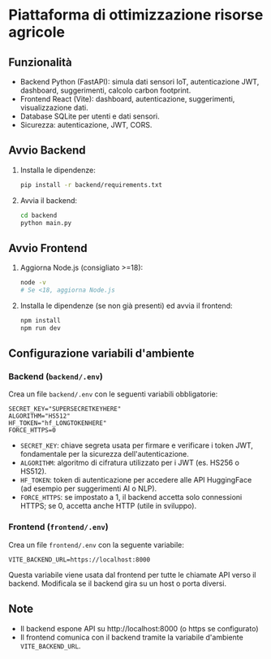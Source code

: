# Piattaforma di ottimizzazione risorse agricole

## Funzionalità
- Backend Python (FastAPI): simula dati sensori IoT, autenticazione JWT, dashboard, suggerimenti, calcolo carbon footprint.
- Frontend React (Vite): dashboard, autenticazione, suggerimenti, visualizzazione dati.
- Database SQLite per utenti e dati sensori.
- Sicurezza: autenticazione, JWT, CORS.

## Avvio Backend
1. Installa le dipendenze:
   ```sh
   pip install -r backend/requirements.txt
   ```
2. Avvia il backend:
   ```sh
   cd backend
   python main.py
   ```

## Avvio Frontend
1. Aggiorna Node.js (consigliato >=18):
   ```sh
   node -v
   # Se <18, aggiorna Node.js
   ```
2. Installa le dipendenze (se non già presenti) ed avvia il frontend:
   ```sh
   npm install
   npm run dev
   ```

## Configurazione variabili d'ambiente

### Backend (`backend/.env`)
Crea un file `backend/.env` con le seguenti variabili obbligatorie:

```
SECRET_KEY="SUPERSECRETKEYHERE"
ALGORITHM="HS512"                        
HF_TOKEN="hf_LONGTOKENHERE"
FORCE_HTTPS=0
```

- `SECRET_KEY`: chiave segreta usata per firmare e verificare i token JWT, fondamentale per la sicurezza dell'autenticazione.
- `ALGORITHM`: algoritmo di cifratura utilizzato per i JWT (es. HS256 o HS512).
- `HF_TOKEN`: token di autenticazione per accedere alle API HuggingFace (ad esempio per suggerimenti AI o NLP).
- `FORCE_HTTPS`: se impostato a 1, il backend accetta solo connessioni HTTPS; se 0, accetta anche HTTP (utile in sviluppo).

### Frontend (`frontend/.env`)
Crea un file `frontend/.env` con la seguente variabile:

```
VITE_BACKEND_URL=https://localhost:8000
```

Questa variabile viene usata dal frontend per tutte le chiamate API verso il backend. Modificala se il backend gira su un host o porta diversi.

## Note
- Il backend espone API su http://localhost:8000 (o https se configurato)
- Il frontend comunica con il backend tramite la variabile d'ambiente `VITE_BACKEND_URL`.
